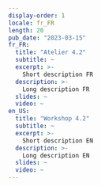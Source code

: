 ```yaml
---
display-order: 1
locale: fr_FR
length: 20
pub_date: "2023-03-15"
fr_FR:
  title: "Atelier 4.2"
  subtitle: ~
  excerpt: >-
    Short description FR
  description: >-
    Long description FR
  slides: ~
  video: ~
en_US:
  title: "Workshop 4.2"
  subtitle: ~
  excerpt: >-
    Short description EN
  description: >-
    Long description EN
  slides: ~
  video: ~
---
```

